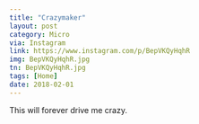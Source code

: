 ```yaml
---
title: "Crazymaker"
layout: post
category: Micro
via: Instagram
link: https://www.instagram.com/p/BepVKQyHqhR
img: BepVKQyHqhR.jpg
tn: BepVKQyHqhR.jpg
tags: [Home]
date: 2018-02-01
---
```

This will forever drive me crazy.